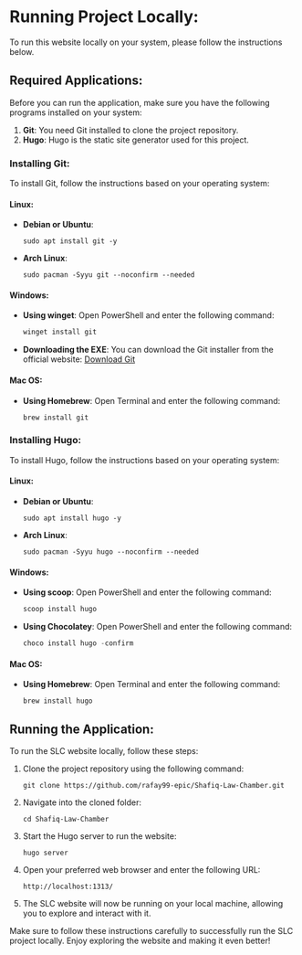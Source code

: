 # Running Project Locally: 

To run this website locally on your system, please follow the instructions below.

## Required Applications:
Before you can run the application, make sure you have the following programs installed on your system:

1. **Git**: You need Git installed to clone the project repository.
2. **Hugo**: Hugo is the static site generator used for this project.

### Installing Git:
To install Git, follow the instructions based on your operating system:

#### Linux:
- **Debian or Ubuntu**:
  ```shell
  sudo apt install git -y
  ```

- **Arch Linux**:
  ```shell
  sudo pacman -Syyu git --noconfirm --needed
  ```

#### Windows:
- **Using winget**:
  Open PowerShell and enter the following command:
  ```PowerShell
  winget install git
  ```

- **Downloading the EXE**:
  You can download the Git installer from the official website: [Download Git](https://git-scm.com/downloads)

#### Mac OS:
- **Using Homebrew**:
  Open Terminal and enter the following command:
  ```shell
  brew install git
  ```

### Installing Hugo:
To install Hugo, follow the instructions based on your operating system:

#### Linux:
- **Debian or Ubuntu**:
  ```shell
  sudo apt install hugo -y
  ```

- **Arch Linux**:
  ```shell
  sudo pacman -Syyu hugo --noconfirm --needed
  ```

#### Windows:
- **Using scoop**:
  Open PowerShell and enter the following command:
  ```PowerShell
  scoop install hugo
  ```

- **Using Chocolatey**:
  Open PowerShell and enter the following command:
  ```PowerShell
  choco install hugo -confirm
  ```

#### Mac OS:
- **Using Homebrew**:
  Open Terminal and enter the following command:
  ```shell
  brew install hugo
  ```

## Running the Application:
To run the SLC website locally, follow these steps:

1. Clone the project repository using the following command:
   ```shell
   git clone https://github.com/rafay99-epic/Shafiq-Law-Chamber.git
   ```

2. Navigate into the cloned folder:
   ```shell
   cd Shafiq-Law-Chamber
   ```

3. Start the Hugo server to run the website:
   ```shell
   hugo server
   ```

4. Open your preferred web browser and enter the following URL:
   ```
   http://localhost:1313/
   ```

5. The SLC website will now be running on your local machine, allowing you to explore and interact with it.

Make sure to follow these instructions carefully to successfully run the SLC project locally. Enjoy exploring the website and making it even better!